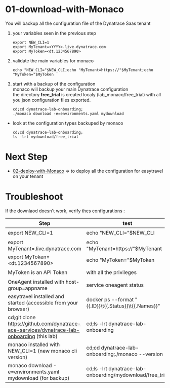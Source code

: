 # 01-download-with-Monaco  
You will backup all the configuration file of the Dynatrace Saas tenant
   
1) your variables seen in the previous step  

	   export NEW_CLI=1
	   export MyTenant=<YYYY>.live.dynatrace.com
	   export MyToken=<dt.1234567890>
    
    
2) validate the main variables for monaco   

       echo "NEW_CLI="$NEW_CLI;echo "MyTenant=https://"$MyTenant;echo "MyToken="$MyToken

3) start with a backup of the configuration    
 monaco will backup your main Dynatrace configuration  
 the directory **free_trial** is created localy (lab_monaco/free_trial) with all you json configuration files exported.  
 
       cd;cd dynatrace-lab-onboarding;
       ./monaco download -e=environments.yaml mydownload
 
 - look at the configuration types backuped by monaco   

       cd;cd dynatrace-lab-onboarding;
       ls -lrt mydownload/free_trial

# Next Step

- [02-deploy-with-Monaco](https://github.com/dynatrace-ace-services/dynatrace-lab-onboarding/tree/main/02-deploy-with-Monaco) => to deploy all the configuration for easytravel on your tenant  

       
# Troubleshoot  
If the downlaod doesn't work, verify thes configurations :   

| Step  | test |Status |
| --------------- | --------------- | --------------- | 
| export NEW_CLI=1 | echo "NEW_CLI="$NEW_CLI  | ✔️ |
| export MyTenant=<YYYY>.live.dynatrace.com | echo "MyTenant=https://"$MyTenant  | ✔️ |
| export MyToken=<dt.1234567890>| echo "MyToken="$MyToken | ✔️ |
| MyToken is an API Token| with all the privileges | ✔️ |
| OneAgent installed with host-group=appname | service oneagent status | ✔️ |
| easytravel installed and started (accessible from your browser) | docker ps --format "{{.ID}}\t{{.Status}}\t{{.Names}}" | ✔️ |
| cd;git clone https://github.com/dynatrace-ace-services/dynatrace-lab-onboarding (this lab) | cd;ls -lrt dynatrace-lab-onboarding | ✔️ |
| monaco installed with NEW_CLI=1 (new monaco cli version) | cd;cd dynatrace-lab-onboarding;./monaco --version  | ✔️ |
| monaco download -e=environments.yaml mydownload (for backup) | cd;ls -lrt dynatrace-lab-onboarding/mydownload/free_trial | ✔️ |



